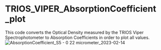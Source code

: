 # TRIOS_VIPER_AbsorptionCoefficient_plot
This code converts the Optical Density measured by the TRIOS Viper Spectrophotometer to Absorption Coefficients in order to plot all values.
![AbsorptionCoefficient_S5 - 0 22 micrometer_2023-02-14](https://user-images.githubusercontent.com/92572325/219193577-208c95d4-3271-4a40-aed5-5f4ced580399.jpg)
